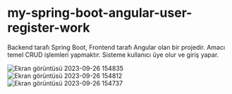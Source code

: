 # my-spring-boot-angular-user-register-work
Backend tarafı Spring Boot, Frontend tarafı Angular olan bir projedir. Amacı temel CRUD işlemleri yapmaktır. Sisteme kullanıcı üye olur ve giriş yapar.

![Ekran görüntüsü 2023-09-26 154835](https://github.com/huseyinaydin99/my-spring-boot-angular-user-register-work/assets/16438043/cf01d12d-cdff-490c-8523-564d8ebb35ed)
![Ekran görüntüsü 2023-09-26 154812](https://github.com/huseyinaydin99/my-spring-boot-angular-user-register-work/assets/16438043/b2edae06-cd09-44f7-be33-2282acafa3e9)
![Ekran görüntüsü 2023-09-26 154737](https://github.com/huseyinaydin99/my-spring-boot-angular-user-register-work/assets/16438043/a0de9cac-473f-4cc4-b294-59b4741942ee)
